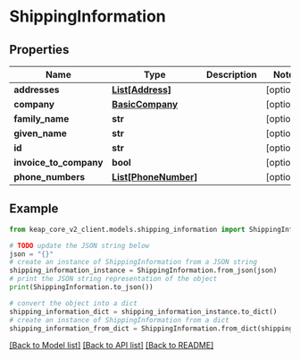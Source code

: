 # ShippingInformation


## Properties

Name | Type | Description | Notes
------------ | ------------- | ------------- | -------------
**addresses** | [**List[Address]**](Address.md) |  | [optional] 
**company** | [**BasicCompany**](BasicCompany.md) |  | [optional] 
**family_name** | **str** |  | [optional] 
**given_name** | **str** |  | [optional] 
**id** | **str** |  | [optional] 
**invoice_to_company** | **bool** |  | [optional] 
**phone_numbers** | [**List[PhoneNumber]**](PhoneNumber.md) |  | [optional] 

## Example

```python
from keap_core_v2_client.models.shipping_information import ShippingInformation

# TODO update the JSON string below
json = "{}"
# create an instance of ShippingInformation from a JSON string
shipping_information_instance = ShippingInformation.from_json(json)
# print the JSON string representation of the object
print(ShippingInformation.to_json())

# convert the object into a dict
shipping_information_dict = shipping_information_instance.to_dict()
# create an instance of ShippingInformation from a dict
shipping_information_from_dict = ShippingInformation.from_dict(shipping_information_dict)
```
[[Back to Model list]](../README.md#documentation-for-models) [[Back to API list]](../README.md#documentation-for-api-endpoints) [[Back to README]](../README.md)



